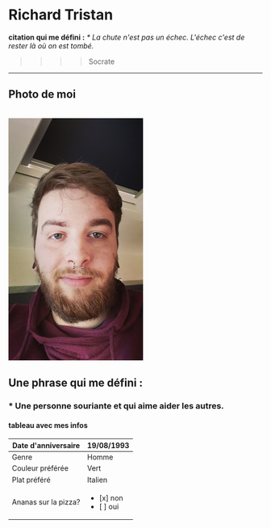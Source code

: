# Richard Tristan
<b>citation qui me défini :</b>
<i>* La chute n'est pas un échec. L'échec c'est de rester là où on est tombé.</i>
>>>>Socrate
---
## <b>Photo de moi</b>
<br><img src="https://github.com/Richardtristan/challenge-markdown/blob/main/moi.jpg">
<h2><b> Une phrase qui me défini :</b></h2>
<h3><p> * Une personne souriante et qui aime aider les autres. </p></h3>
<p><h4> <b>tableau avec mes infos</b></h4></p>

| Date d'anniversaire  	| 19/08/1993    	|
|----------------------	|---------------	|
| Genre                	| Homme         	|
| Couleur préférée     	| Vert          	|
| Plat préféré         	| Italien       	|
| Ananas sur la pizza? 	| <ul><li>[x] non</li><li>[ ] oui</li></ul>|


